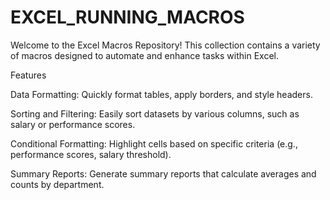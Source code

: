 # EXCEL_RUNNING_MACROS
Welcome to the Excel Macros Repository! This collection contains a variety of macros designed to automate and enhance tasks within Excel.

Features

Data Formatting: Quickly format tables, apply borders, and style headers.

Sorting and Filtering: Easily sort datasets by various columns, such as salary or performance scores.

Conditional Formatting: Highlight cells based on specific criteria (e.g., performance scores, salary threshold).

Summary Reports: Generate summary reports that calculate averages and counts by department.

